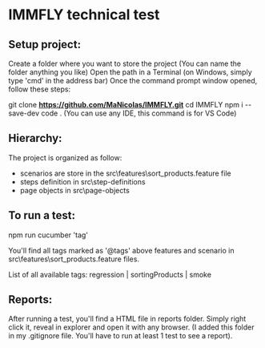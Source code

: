 # IMMFLY technical test

## Setup project:
Create a folder where you want to store the project (You can name the folder anything you like)
Open the path in a Terminal (on Windows, simply type 'cmd' in the address bar)
Once the command prompt window opened, follow these steps:

git clone **https://github.com/MaNicolas/IMMFLY.git**
cd IMMFLY
npm i --save-dev
code . (You can use any IDE, this command is for VS Code)

## Hierarchy:
The project is organized as follow:
- scenarios are store in the src\features\sort_products.feature file
- steps definition in src\step-definitions
- page objects in src\page-objects

## To run a test:
npm run cucumber 'tag'

You'll find all tags marked as '@tags' above features and scenario in src\features\sort_products.feature files.

List of all available tags:
regression | sortingProducts | smoke

## Reports:
After running a test, you'll find a HTML file in reports folder.
Simply right click it, reveal in explorer and open it with any browser.
(I added this folder in my .gitignore file. You'll have to run at least 1 test to see a report).